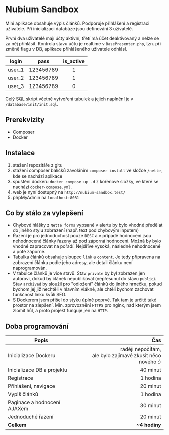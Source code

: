 # Nubium Sandbox

Mini aplikace obsahuje výpis článků. Podporuje přihlášení a registraci uživatele. Při inicializaci databáze jsou
definováni 3 uživatelé.

První dva uživatelé mají účty aktivní, třetí má účet deaktivovaný a nelze se za něj přihlásit. 
Kontrola stavu účtu je realtime v `BasePresenter.php`, tzn. při změně flagu v DB, aplikace přihlášeného uživatele odhlásí.

| login  | pass      |  is_active  |
|--------|-----------|:-----------:|
| user_1 | 123456789 |      1      |
| user_2 | 123456789 |      1      |
| user_3 | 123456789 |      0      |

Celý SQL skript včetně vytvoření tabulek a jejich naplnění je v
`/database/init/init.sql`.

## Prerekvizity

- Composer
- Docker

## Instalace
1. stažení repozitáře z gitu
2. stažení composer balíčků zavoláním `composer install` ve složce `/nette`, kde se nachází aplikace
3. spuštění dockeru `docker compose up -d` z kořenové složky, ve které se nachází `docker-compose.yml`.
4. web je nyní dostupný na `http://nubium-sandbox.test/`
5. phpMyAdmin na `localhost:8081`

## Co by stálo za vylepšení

- Chybové hlášky z `Nette forms` vypsané v alertu by bylo vhodné předělat do jiného stylu zobrazení (např. text pod chybovým inputem)
- Řazení je pro jednoduchost pouze `DESC` a v případě hodnocení jsou nehodnocené články řazeny až pod záporná hodnocení. Možná by bylo vhodné zapracovat na pořadí. Nejdříve vysoká, následně nehodnocené a poté záporné.
- Tabulka článků obsahuje sloupec `link` a `content`. Je tedy připravena na zobrazení článku podle jeho adresy, ale detail článku není naprogramován.
- V tabulce článků je více stavů. Stav `private` by byl zobrazen jen autorovi, dokud by článek nepublikoval (nepřesunul do stavu `public`). Stav `archived` by sloužil pro "odložení" článků do jiného hrnečku, pokud bychom jej již nechtěli v hlavním vlákně, ale chtěli bychom zachovat funkčnost linku kvůli SEO.
- S Dockerem jsem přišel do styku úplně poprvé. Tak tam je určitě také prostor na zlepšení. Min. zprovoznění `HTTPS` pro nginx, nad kterým jsem zlomit hůl, a proto projekt funguje jen na `HTTP`.

## Doba programování

| Popis                       |                                                            Čas |  
|-----------------------------|---------------------------------------------------------------:|
| Inicializace Dockeru        | raději nepočítám, <br/>ale bylo zajímavé zkusit něco nového :) |
| Inicializace DB a projektu  |                                                       40 minut | 
| Registrace                  |                                                       1 hodina | 
| Přihlášení, navigace        |                                                       20 minut |
| Vypiš článků                |                                                       1 hodina |
| Paginace a hodnocení AJAXem |                                                       30 minut |
| Jednoduché řazení           |                                                       20 minut |
| **Celkem**                  |                                                  **~4 hodiny** |